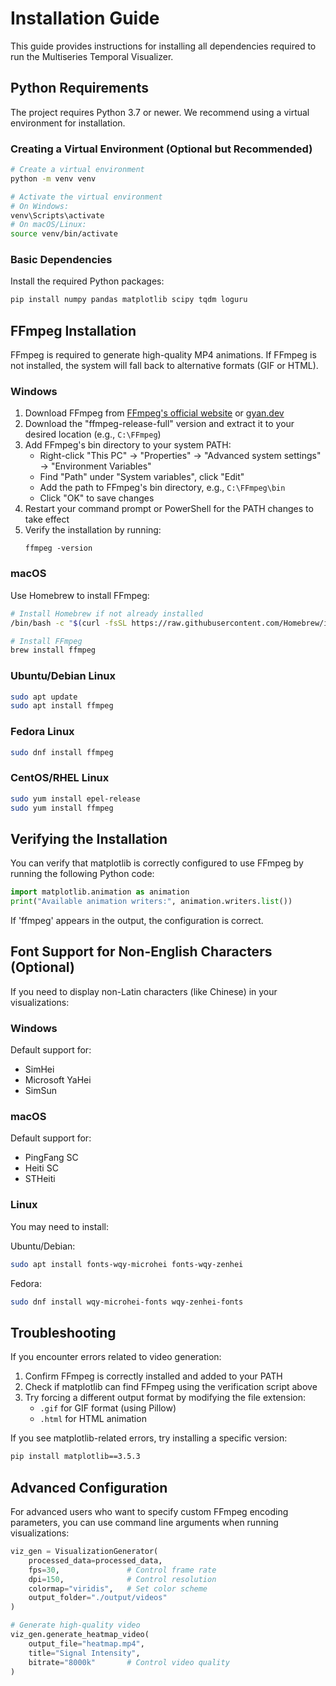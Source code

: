 # Installation Guide

This guide provides instructions for installing all dependencies required to run the Multiseries Temporal Visualizer.

## Python Requirements

The project requires Python 3.7 or newer. We recommend using a virtual environment for installation.

### Creating a Virtual Environment (Optional but Recommended)

```bash
# Create a virtual environment
python -m venv venv

# Activate the virtual environment
# On Windows:
venv\Scripts\activate
# On macOS/Linux:
source venv/bin/activate
```

### Basic Dependencies

Install the required Python packages:

```bash
pip install numpy pandas matplotlib scipy tqdm loguru
```

## FFmpeg Installation

FFmpeg is required to generate high-quality MP4 animations. If FFmpeg is not installed, the system will fall back to alternative formats (GIF or HTML).

### Windows

1. Download FFmpeg from [FFmpeg's official website](https://ffmpeg.org/download.html) or [gyan.dev](https://www.gyan.dev/ffmpeg/builds/)
2. Download the "ffmpeg-release-full" version and extract it to your desired location (e.g., `C:\FFmpeg`)
3. Add FFmpeg's bin directory to your system PATH:
   - Right-click "This PC" → "Properties" → "Advanced system settings" → "Environment Variables"
   - Find "Path" under "System variables", click "Edit"
   - Add the path to FFmpeg's bin directory, e.g., `C:\FFmpeg\bin`
   - Click "OK" to save changes
4. Restart your command prompt or PowerShell for the PATH changes to take effect
5. Verify the installation by running:
   ```
   ffmpeg -version
   ```

### macOS

Use Homebrew to install FFmpeg:

```bash
# Install Homebrew if not already installed
/bin/bash -c "$(curl -fsSL https://raw.githubusercontent.com/Homebrew/install/HEAD/install.sh)"

# Install FFmpeg
brew install ffmpeg
```

### Ubuntu/Debian Linux

```bash
sudo apt update
sudo apt install ffmpeg
```

### Fedora Linux

```bash
sudo dnf install ffmpeg
```

### CentOS/RHEL Linux

```bash
sudo yum install epel-release
sudo yum install ffmpeg
```

## Verifying the Installation

You can verify that matplotlib is correctly configured to use FFmpeg by running the following Python code:

```python
import matplotlib.animation as animation
print("Available animation writers:", animation.writers.list())
```

If 'ffmpeg' appears in the output, the configuration is correct.

## Font Support for Non-English Characters (Optional)

If you need to display non-Latin characters (like Chinese) in your visualizations:

### Windows
Default support for:
- SimHei
- Microsoft YaHei
- SimSun

### macOS
Default support for:
- PingFang SC
- Heiti SC
- STHeiti

### Linux
You may need to install:

Ubuntu/Debian:
```bash
sudo apt install fonts-wqy-microhei fonts-wqy-zenhei
```

Fedora:
```bash
sudo dnf install wqy-microhei-fonts wqy-zenhei-fonts
```

## Troubleshooting

If you encounter errors related to video generation:

1. Confirm FFmpeg is correctly installed and added to your PATH
2. Check if matplotlib can find FFmpeg using the verification script above
3. Try forcing a different output format by modifying the file extension:
   - `.gif` for GIF format (using Pillow)
   - `.html` for HTML animation

If you see matplotlib-related errors, try installing a specific version:

```bash
pip install matplotlib==3.5.3
```

## Advanced Configuration

For advanced users who want to specify custom FFmpeg encoding parameters, you can use command line arguments when running visualizations:

```python
viz_gen = VisualizationGenerator(
    processed_data=processed_data,
    fps=30,               # Control frame rate
    dpi=150,              # Control resolution
    colormap="viridis",   # Set color scheme
    output_folder="./output/videos"
)

# Generate high-quality video
viz_gen.generate_heatmap_video(
    output_file="heatmap.mp4",
    title="Signal Intensity",
    bitrate="8000k"       # Control video quality
)
```